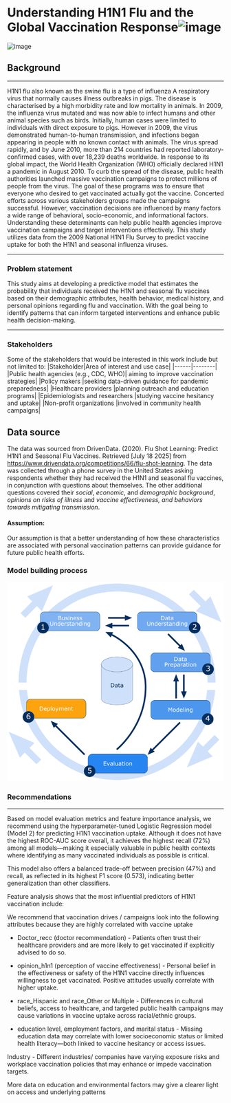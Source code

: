 # Understanding H1N1 Flu and the Global Vaccination Response<img width="1827" height="123" alt="image" src="https://github.com/user-attachments/assets/22de4c90-0523-4338-b50e-72e8f716dd16" />

<img width="1792" height="1024" alt="image" src="https://github.com/user-attachments/assets/08065d50-6da2-4556-adbd-94f728c45d00" />


## Background
_____
H1N1 flu also known as the swine flu is a type of influenza A respiratory virus that normally causes illness outbreaks in pigs. The disease is characterised by a high morbidity rate and low mortality in animals. In 2009, the influenza virus mutated and was now able to infect humans and other animal species such as birds. 
Initially, human cases were limited to individuals with direct exposure to pigs. However in 2009, the virus demonstrated human-to-human transmission, and infections began appearing in people with no known contact with animals. The virus spread rapidly, and by June 2010, more than 214 countries had reported laboratory-confirmed cases, with over 18,239 deaths worldwide. In response to its global impact, the World Health Organization (WHO) officially declared H1N1 a pandemic in August 2010.
To curb the spread of the disease, public health authorities launched massive vaccination campaigns to protect millions of people from the virus. The goal of these programs was to ensure that everyone who desired to get vaccinated actually got the vaccine. Concerted efforts across various stakeholders groups made the campaigns successful.
However, vaccination decisions are influenced by many factors a wide range of behavioral, socio-economic, and informational factors. Understanding these determinants can help public health agencies improve vaccination campaigns and target interventions effectively. 
This study utilizes data from the 2009 National H1N1 Flu Survey to predict vaccine uptake for both the H1N1 and seasonal influenza viruses.
______
### Problem statement
This study aims at developing a predictive model that estimates the probability that individuals received the H1N1 and seasonal flu vaccines based on their demographic attributes, health behavior, medical history, and personal opinions regarding flu and vaccination. With the goal being to identify patterns that can inform targeted interventions and enhance public health decision-making.
____
### Stakeholders
Some of the stakeholders that would be interested in this work include but not limited to:
|Stakeholder|Area of interest and use case|
|------|--------|
|Public health agencies (e.g., CDC, WHO)| aiming to improve vaccination strategies|
|Policy makers |seeking data-driven guidance for pandemic preparedness|
|Healthcare providers |planning outreach and education programs|
|Epidemiologists and researchers |studying vaccine hesitancy and uptake|
|Non-profit organizations |involved in community health campaigns|

## Data source
The data was sourced from 
DrivenData. (2020). Flu Shot Learning: Predict H1N1 and Seasonal Flu Vaccines. Retrieved [July 18 2025] from https://www.drivendata.org/competitions/66/flu-shot-learning.
The data was collected through a phone survey in the United States asking respondents whether they had received the H1N1 and seasonal flu vaccines, in conjunction with questions about themselves. The other additional questions covered their _social_, _economic_, and _demographic background_, _opinions on risks of illness_ and _vaccine effectiveness, and behaviors towards mitigating transmission_. 
#### Assumption:
Our assumption is that a better understanding of how these characteristics are associated with personal vaccination patterns can provide guidance for future public health efforts.
### Model building process
![alt text](images/crispdm.png)

### Recommendations
---------------------------------------

Based on model evaluation metrics and feature importance analysis, we recommend using the hyperparameter-tuned Logistic Regression model (Model 2) for predicting H1N1 vaccination uptake. Although it does not have the highest ROC-AUC score overall, it achieves the highest recall (72%) among all models—making it especially valuable in public health contexts where identifying as many vaccinated individuals as possible is critical.

This model also offers a balanced trade-off between precision (47%) and recall, as reflected in its highest F1 score (0.573), indicating better generalization than other classifiers.

Feature analysis shows that the most influential predictors of H1N1 vaccination include:

We recommend that vaccination drives / campaigns look into the following attributes because they are highly correlated with vaccine uptake

- Doctor_recc (doctor recommendation) -  Patients often trust their healthcare providers and are more likely to get vaccinated if explicitly advised to do so.

- opinion_h1n1 (perception of vaccine effectiveness) - Personal belief in the effectiveness or safety of the H1N1 vaccine directly influences willingness to get vaccinated. Positive attitudes usually correlate with higher uptake.

- race_Hispanic and race_Other or Multiple - Differences in cultural beliefs, access to healthcare, and targeted public health campaigns may cause variations in vaccine uptake across racial/ethnic groups.

- education level, employment factors, and marital status - Missing education data may correlate with lower socioeconomic status or limited health literacy—both linked to vaccine hesitancy or access issues.

Industry - Different industries/ companies have varying exposure risks and workplace vaccination policies that may enhance or impede vaccination targets.

More data on education and environmental factors may give a clearer light on access and underlying patterns

